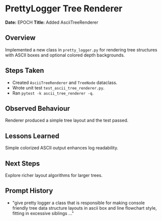 # PrettyLogger Tree Renderer

**Date:** EPOCH
**Title:** Added AsciiTreeRenderer

## Overview
Implemented a new class in `pretty_logger.py` for rendering tree structures with ASCII boxes and optional colored depth backgrounds.

## Steps Taken
- Created `AsciiTreeRenderer` and `TreeNode` dataclass.
- Wrote unit test `test_ascii_tree_renderer.py`.
- Ran `pytest -k ascii_tree_renderer -q`.

## Observed Behaviour
Renderer produced a simple tree layout and the test passed.

## Lessons Learned
Simple colorized ASCII output enhances log readability.

## Next Steps
Explore richer layout algorithms for larger trees.

## Prompt History
- "give pretty logger a class that is responsible for making console friendly tree data structure layouts in ascii box and line flowchart style, fitting in excessive siblings ..."
